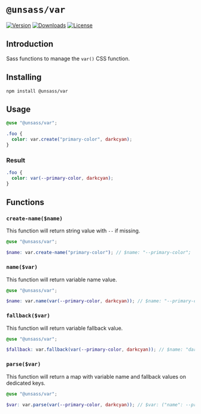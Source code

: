# `@unsass/var`

[![Version](https://flat.badgen.net/npm/v/@unsass/var)](https://www.npmjs.com/package/@unsass/var)
[![Downloads](https://flat.badgen.net/npm/dt/@unsass/var)](https://www.npmjs.com/package/@unsass/var)
[![License](https://flat.badgen.net/npm/license/@unsass/var)](https://www.npmjs.com/package/@unsass/var)

## Introduction

Sass functions to manage the `var()` CSS function.

## Installing

```shell
npm install @unsass/var
```

## Usage

```scss
@use "@unsass/var";

.foo {
  color: var.create("primary-color", darkcyan);
}
```

### Result

```css
.foo {
  color: var(--primary-color, darkcyan);
}
```

## Functions

### `create-name($name)`

This function will return string value with `--` if missing.

```scss
@use "@unsass/var";

$name: var.create-name("primary-color"); // $name: "--primary-color";
```

### `name($var)`

This function will return variable name value.

```scss
@use "@unsass/var";

$name: var.name(var(--primary-color, darkcyan)); // $name: "--primary-color";
```

### `fallback($var)`

This function will return variable fallback value.

```scss
@use "@unsass/var";

$fallback: var.fallback(var(--primary-color, darkcyan)); // $name: "darkcyan";
```

### `parse($var)`

This function will return a map with variable name and fallback values on dedicated keys.

```scss
@use "@unsass/var";

$var: var.parse(var(--primary-color, darkcyan)); // $var: ("name": --primary-color, "fallback": darkcyan);
```
